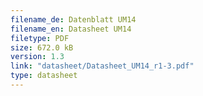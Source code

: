 ```yaml
---
filename_de: Datenblatt UM14
filename_en: Datasheet UM14
filetype: PDF
size: 672.0 kB
version: 1.3
link: "datasheet/Datasheet_UM14_r1-3.pdf"
type: datasheet
---
```

